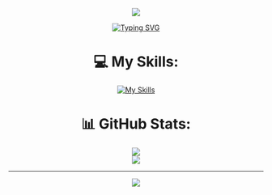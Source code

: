
<div align='center'> 

![](https://i.imgur.com/q0A5GpZ.png)

[![Typing SVG](https://readme-typing-svg.demolab.com?font=Bebas+Neue&size=69&duration=3000&pause=1000&color=CCDBE4&center=true&vCenter=true&width=750&height=60&lines=Uniek+Development;Script+developer+for+fivem;Front-End+Web+Developer)](https://git.io/typing-svg)
  
# 💻 My Skills:
[![My Skills](https://skillicons.dev/icons?i=html,css,bootstrap,tailwind,js,jquery,react,redux,nodejs,mysql,bash,vscode,discord,codepen,figma)](https://skillicons.dev)
# 📊 GitHub Stats:
![](https://github-readme-stats.vercel.app/api?username=Uniekdev&theme=midnight-purple&hide_border=false&include_all_commits=false&count_private=false)<br/>
![](https://github-readme-streak-stats.herokuapp.com/?user=Uniekdev&theme=midnight-purple&hide_border=false)<br/>


---
[![](https://visitcount.itsvg.in/api?id=Uniekdev&icon=0&color=0)](https://visitcount.itsvg.in)

<!-- Proudly created with GPRM ( https://gprm.itsvg.in ) -->
 </div>
